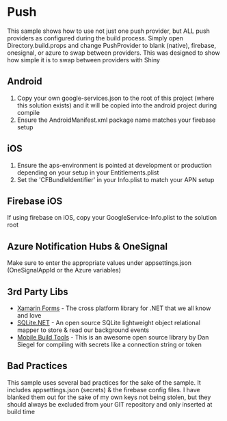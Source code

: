 # Push
This sample shows how to use not just one push provider, but ALL push providers as configured during the build process.  Simply open Directory.build.props and change PushProvider to blank (native), firebase, onesignal, or azure to swap between providers.
This was designed to show how simple it is to swap between providers with Shiny

## Android
1. Copy your own google-services.json to the root of this project (where this solution exists) and it will be copied into the android project during compile
2. Ensure the AndroidManifest.xml package name matches your firebase setup

## iOS
1. Ensure the aps-environment is pointed at development or production depending on your setup in your Entitlements.plist
2. Set the 'CFBundleIdentifier' in your Info.plist to match your APN setup

## Firebase iOS
If using firebase on iOS, copy your GoogleService-Info.plist to the solution root

## Azure Notification Hubs & OneSignal
Make sure to enter the appropriate values under appsettings.json (OneSignalAppId or the Azure variables)

## 3rd Party Libs
* [Xamarin Forms](https://github.com/xamarin/xamarin.forms) - The cross platform library for .NET that we all know and love
* [SQLite.NET](https://github.com/praeclarum/sqlite-net) - An open source SQLite lightweight object relational mapper to store & read our background events
* [Mobile Build Tools](https://mobilebuildtools.com/) - This is an awesome open source library by Dan Siegel for compiling with secrets like a connection string or token


## Bad Practices
This sample uses several bad practices for the sake of the sample.  It includes appsettings.json (secrets) & the firebase config files.  I have blanked them out for the sake of my own keys not being stolen, but they should always be excluded from
your GIT repository and only inserted at build time